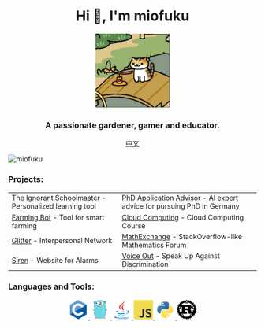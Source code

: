 <h1 align="center">Hi 👋, I'm miofuku</h1>
 <p align="center">
        <a><img src="cat.gif" width="150"/></a>
    </p>
<h3 align="center">A passionate gardener, gamer and educator.</h3>

<p align="center">
        <a href="https://github.com/miofuku/miofuku/blob/main/README_CN.md"><span>中文</span></a>
</p>

<p align="left"> <img src="https://komarev.com/ghpvc/?username=miofuku&label=Profile%20views&color=0e75b6&style=flat" alt="miofuku" /> </p>

<h3 align="left">Projects:</h3>
    <table align="center">
        <tr>
            <td><a href="https://github.com/miofuku/ig-schoolmaster">The Ignorant Schoolmaster</a> - Personalized learning tool</td>
            <td><a href="https://github.com/miofuku/blind-date">PhD Application Advisor</a> - AI expert advice for pursuing PhD in Germany</td>
        </tr>
        <tr>
            <td><a href="https://github.com/miofuku/farming-bot">Farming Bot</a> - Tool for smart farming</td>
            <td><a href="https://github.com/miofuku/cloudcomputing">Cloud Computing</a> - Cloud Computing Course</td>
        </tr>
        <tr>
            <td><a href="https://github.com/miofuku/glitter">Glitter</a> - Interpersonal Network</td>
            <td><a href="https://github.com/miofuku/math-exchange">MathExchange</a> - StackOverflow-like Mathematics Forum</td>
        </tr>
        <tr>
            <td><a href="https://github.com/miofuku/siren">Siren</a> - Website for Alarms</td>
            <td><a href="https://github.com/miofuku/anti-discrim">Voice Out</a> - Speak Up Against Discrimination</td>
        </tr>
    </table>


<h3 align="left">Languages and Tools:</h3>
<p align="center"> <a href="https://www.cprogramming.com/" target="_blank" rel="noreferrer"> <img src="https://raw.githubusercontent.com/devicons/devicon/master/icons/c/c-original.svg" alt="c" width="40" height="40"/> </a> <a href="https://golang.org" target="_blank" rel="noreferrer"> <img src="https://raw.githubusercontent.com/devicons/devicon/master/icons/go/go-original.svg" alt="go" width="40" height="40"/> </a> <a href="https://www.java.com" target="_blank" rel="noreferrer"> <img src="https://raw.githubusercontent.com/devicons/devicon/master/icons/java/java-original.svg" alt="java" width="40" height="40"/> </a> <a href="https://developer.mozilla.org/en-US/docs/Web/JavaScript" target="_blank" rel="noreferrer"> <img src="https://raw.githubusercontent.com/devicons/devicon/master/icons/javascript/javascript-original.svg" alt="javascript" width="40" height="40"/> </a> <a href="https://www.python.org" target="_blank" rel="noreferrer"> <img src="https://raw.githubusercontent.com/devicons/devicon/master/icons/python/python-original.svg" alt="python" width="40" height="40"/> </a> <a href="https://www.rust-lang.org" target="_blank" rel="noreferrer"> <img src="https://raw.githubusercontent.com/devicons/devicon/master/icons/rust/rust-original.svg" alt="rust" width="40" height="40"/> </a> </p>
